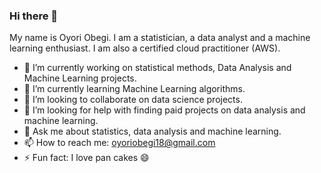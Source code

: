### Hi there 👋


 My name is Oyori Obegi.
 I am a statistician, a data analyst and a machine learning enthusiast.
 I am also a certified cloud practitioner (AWS).
 
- 🔭 I’m currently working on statistical methods, Data Analysis and Machine Learning projects.
- 🌱 I’m currently learning Machine Learning algorithms. 
- 👯 I’m looking to collaborate on data science projects.
- 🤔 I’m looking for help with finding paid projects on data analysis and machine learning.
- 💬 Ask me about statistics, data analysis and machine learning.
- 📫 How to reach me: oyoriobegi18@gmail.com
- ⚡ Fun fact: I love pan cakes 😄
